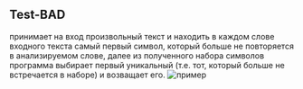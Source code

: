 ## Test-BAD
принимает на вход произвольный текст и находить в каждом слове входного текста самый первый символ, который больше не повторяется в анализируемом слове, далее из полученного набора символов программа выбирает первый уникальный (т.е. тот, который больше не встречается в наборе) и возващает его.
![пример](http://savepic.ru/14562365.jpg)
